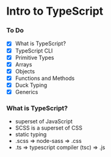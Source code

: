 # Intro to TypeScript

### To Do
* [x] What is TypeScript?
* [x] TypeScript CLI
* [x] Primitive Types
* [x] Arrays
* [x] Objects
* [x] Functions and Methods
* [x] Duck Typing
* [x] Generics

### What is TypeScript?
* superset of JavaScript
* SCSS is a superset of CSS
* static typing
* .scss => node-sass => .css
* .ts => typescript compiler (tsc) => .js













